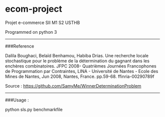 # ecom-project
Projet e-commerce SII  M1 S2 USTHB

Programmed on python 3
***
###Reference

Dalila Boughaci, Belaïd Benhamou, Habiba Drias. Une recherche locale stochastique pour le problème
de la détermination du gagnant dans les enchères combinatoires. JFPC 2008- Quatrièmes Journées
Francophones de Programmation par Contraintes, LINA - Université de Nantes - Ecole des Mines de
Nantes, Jun 2008, Nantes, France. pp.59-68. ffinria-00290789f

Source : https://github.com/SamyMe/WinnerDeterminationProblem
***
###Usage :

python sls.py benchmarkfile
